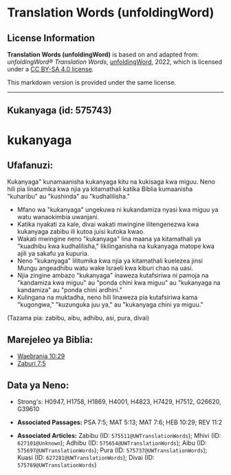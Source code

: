 # Translation Words (unfoldingWord)

## License Information

**Translation Words (unfoldingWord)** is based on and adapted from: _unfoldingWord® Translation Words_, [unfoldingWord](https://unfoldingword.org/utw), 2022, which is licensed under a [CC BY-SA 4.0 license](https://creativecommons.org/licenses/by-sa/4.0/legalcode.en).

This markdown version is provided under the same license.



--------------------------------

## Kukanyaga (id: 575743)

kukanyaga
=========

Ufafanuzi:
----------

Kukanyaga" kunamaanisha kukanyaga kitu na kukisaga kwa miguu. Neno hili pia linatumika kwa njia ya kitamathali katika Biblia kumaanisha "kuharibu" au "kushinda" au "kudhalilisha."

* Mfano wa "kukanyaga" ungekuwa ni kukandamiza nyasi kwa miguu ya watu wanaokimbia uwanjani.
* Katika nyakati za kale, divai wakati mwingine ilitengenezwa kwa kukanyaga zabibu ili kutoa juisi kutoka kwao.
* Wakati mwingine neno "kukanyaga" lina maana ya kitamathali ya "kuadhibu kwa kudhalilisha," likilinganisha na kukanyaga matope kwa ajili ya sakafu ya kupuria.
* Neno "kukanyaga" lilitumika kwa njia ya kitamathali kuelezea jinsi Mungu angeadhibu watu wake Israeli kwa kiburi chao na uasi.
* Njia zingine ambazo "kukanyaga" inaweza kutafsiriwa ni pamoja na "kandamiza kwa miguu" au "ponda chini kwa miguu" au "kukanyaga na kandamiza" au "ponda chini ardhini."
* Kulingana na muktadha, neno hili linaweza pia kutafsiriwa kama "kugongwa," "kuzunguka juu ya," au "kukanyaga chini ya miguu."

(Tazama pia: zabibu, aibu, adhibu, asi, pura, divai)

Marejeleo ya Biblia:
--------------------

* [Waebrania 10:29](https://ref.ly/Heb10:29)
* [Zaburi 7:5](https://ref.ly/Ps7:5)

Data ya Neno:
-------------

* Strong's: H0947, H1758, H1869, H4001, H4823, H7429, H7512, G26620, G39610

* **Associated Passages:** PSA 7:5; MAT 5:13; MAT 7:6; HEB 10:29; REV 11:2
* **Associated Articles:** Zabibu (ID: `575511@UWTranslationWords`); Mhivi (ID: `627101@Unknown`); Adhibu (ID: `575654@UWTranslationWords`); Aibu (ID: `575697@UWTranslationWords`); Pura (ID: `575737@UWTranslationWords`); Kuasi (ID: `627281@UWTranslationWords`); Divai (ID: `575769@UWTranslationWords`)

